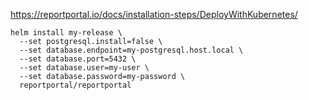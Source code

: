 



https://reportportal.io/docs/installation-steps/DeployWithKubernetes/

```
helm install my-release \
  --set postgresql.install=false \
  --set database.endpoint=my-postgresql.host.local \
  --set database.port=5432 \
  --set database.user=my-user \
  --set database.password=my-password \
  reportportal/reportportal
```